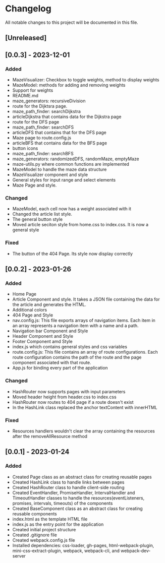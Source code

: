 # Changelog

All notable changes to this project will be documented in this file.

## [Unreleased]

## [0.0.3] - 2023-12-01

### Added
- MazeVisualizer: Checkbox to toggle weights, method to display weights
- MazeModel: methods for adding and removing weights
- Support for weights
- README.md
- maze_generators: recursiveDivision
- route for the Dijktsra page.
- maze_path_finder: searchDijkstra
- articleDijkstra that contains data for the Dijkstra page
- route for the DFS page
- maze_path_finder: searchDFS
- articleDFS that contains that for the DFS page
- Maze page to route.config.js
- articleBFS that contains data for the BFS page
- button icons
- maze_path_finder: searchBFS
- maze_generators: randomizedDFS, randomMaze, emptyMaze
- maze-utils.py where common functions are implemented
- MazeModel to handle the maze data structure
- MazeVisualizer component and style
- General styles for input range and select elements
- Maze Page and style.

### Changed
- MazeModel, each cell now has a weight associated with it
- Changed the article list style.
- The general button style
- Moved article seciton style from home.css to index.css. It is now a general style

### Fixed
- The button of the 404 Page. Its style now display correctly

## [0.0.2] - 2023-01-26

### Added
- Home Page 
- Article Component and style. It takes a JSON file containing the data for the article and generates the HTML.
- Additional colors
- 404 Page and Style
- nav.config.js: This file exports arrays of navigation items. Each item in an array represents a navigation item with a name and a path.
- Navigation bar Component and Style
- Header Component and Style
- Footer Component amd Style
- index.js which contains general styles and css variables
- route.config.js: This file contains an array of route configurations. Each route configuration contains the path of the route and the page component associated with that route.
- App.js for binding every part of the application

### Changed
- HashRouter now supports pages with input parameters
- Moved header height from header.css to index.css
- HashRouter now routes to 404 page if a route doesn't exist
- In the HashLink class replaced the anchor textContent with innerHTML

### Fixed
- Resources handlers wouldn't clear the array containing the resources after the removeAllResource method

## [0.0.1] - 2023-01-24

### Added
- Created Page class as an abstract class for creating reusable pages
- Created HashLink class to handle links between pages
- Created HashRouter class to handle client-side routing
- Created EventHandler, PromiseHandler, IntervalHandler and TimeoutHandler classes to handle the resources(eventListeners, promises, intervals, timeouts) of the components
- Created BaseComponent class as an abstract class for creating reusable components
- index.html as the template HTML file
- index.js as the entry point for the application
- Created initial project structure
- Created .gitignore file
- Created webpack.config.js file
- Installed dependencies: css-loader, gh-pages, html-webpack-plugin, mini-css-extract-plugin, webpack, webpack-cli, and webpack-dev-server


